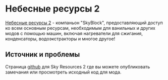# Небесные ресурсы 2

[Небесные ресурсы 2](https://minecraft.curseforge.com/projects/sky-resources) - компаньон "SkyBlock", предоставляющий доступ ко всем основным ресурсам, необходимым для ванильных и других модов с помощью машин, включая нагреватели для сжигания, конденсаторы, водоэкстракторы и многое другое!

## Источник и проблемы

Страница [github](https://github.com/Bartz24/SkyResources) для Sky Resources 2 где вы можете опубликовать замечания или просмотреть исходный код для мода.